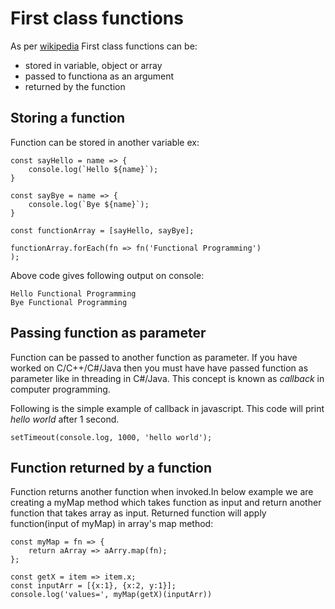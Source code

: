 # First class functions
As per [wikipedia](https://en.wikipedia.org/wiki/First-class_function
) First class functions can be:
- stored in variable, object or array
- passed to functiona as an argument
- returned by the function

## Storing a function
Function can be stored in another variable ex:
```
const sayHello = name => {
    console.log(`Hello ${name}`);
}

const sayBye = name => {
    console.log(`Bye ${name}`);
}

const functionArray = [sayHello, sayBye];

functionArray.forEach(fn => fn('Functional Programming')
);
```

Above code gives following output on console:
```
Hello Functional Programming
Bye Functional Programming
```

## Passing function as parameter
Function can be passed to another function as parameter. If you have worked on C/C++/C#/Java then you must have have passed function as parameter like in threading in C#/Java.
This concept is known as _callback_ in computer programming.

Following is the simple example of callback in javascript. This code will print _hello world_ after 1 second.
```
setTimeout(console.log, 1000, 'hello world');
```

## Function returned by a function
Function returns another function when invoked.In below example we are creating a myMap method which takes function as input and return another function that takes array as input. Returned function will apply function(input of myMap) in array's map method:
```
const myMap = fn => {
    return aArray => aArry.map(fn);
};

const getX = item => item.x;
const inputArr = [{x:1}, {x:2, y:1}];
console.log('values=', myMap(getX)(inputArr))
```